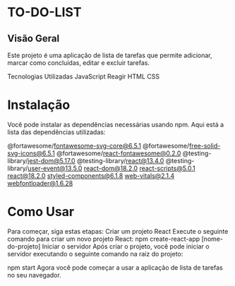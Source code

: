 # TO-DO-LIST
## Visão Geral
Este projeto é uma aplicação de lista de tarefas que permite adicionar, marcar como concluídas, editar e excluir tarefas.

Tecnologias Utilizadas
JavaScript
Reagir
HTML
CSS

# Instalação
Você pode instalar as dependências necessárias usando npm. 
Aqui está a lista das dependências utilizadas:

@fortawesome/fontawesome-svg-core@6.5.1
@fortawesome/free-solid-svg-icons@6.5.1
@fortawesome/react-fontawesome@0.2.0
@testing-library/jest-dom@5.17.0
@testing-library/react@13.4.0
@testing-library/user-event@13.5.0
react-dom@18.2.0
react-scripts@5.0.1
react@18.2.0
styled-components@6.1.8
web-vitals@2.1.4
webfontloader@1.6.28

# Como Usar 
Para começar, siga estas etapas:
Criar um projeto React
Execute o seguinte comando para criar um novo projeto React:
npm create-react-app [nome-do-projeto]
Iniciar o servidor
Após criar o projeto, você pode iniciar o servidor executando o seguinte comando na raiz do projeto:

npm start
Agora você pode começar a usar a aplicação de lista de tarefas no seu navegador.
